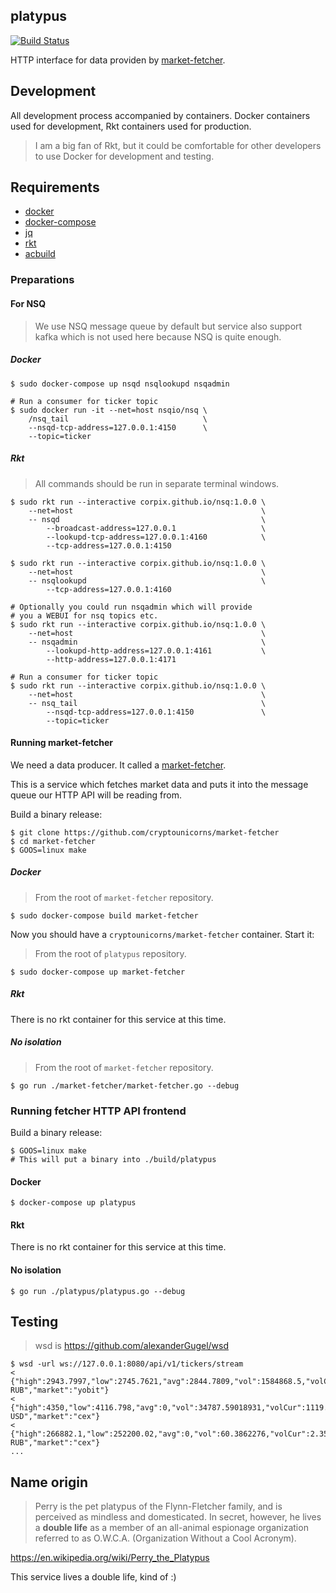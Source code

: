 platypus
---------

[![Build Status](https://travis-ci.org/cryptounicorns/platypus.svg?branch=master)](https://travis-ci.org/cryptounicorns/platypus)

HTTP interface for data providen by [market-fetcher](https://github.com/cryptounicorns/market-fetcher).

## Development

All development process accompanied by containers. Docker containers used for development, Rkt containers used for production.

> I am a big fan of Rkt, but it could be comfortable for other developers to use Docker for development and testing.

## Requirements

- [docker](https://github.com/moby/moby)
- [docker-compose](https://github.com/docker/compose)
- [jq](https://github.com/stedolan/jq)
- [rkt](https://github.com/coreos/rkt)
- [acbuild](https://github.com/containers/build)

### Preparations

#### For NSQ

> We use NSQ message queue by default but service also support kafka
> which is not used here because NSQ is quite enough.

##### Docker

``` console
$ sudo docker-compose up nsqd nsqlookupd nsqadmin

# Run a consumer for ticker topic
$ sudo docker run -it --net=host nsqio/nsq \
    /nsq_tail                              \
    --nsqd-tcp-address=127.0.0.1:4150      \
    --topic=ticker
```

##### Rkt

> All commands should be run in separate terminal windows.

``` console
$ sudo rkt run --interactive corpix.github.io/nsq:1.0.0 \
    --net=host                                          \
    -- nsqd                                             \
        --broadcast-address=127.0.0.1                   \
        --lookupd-tcp-address=127.0.0.1:4160            \
        --tcp-address=127.0.0.1:4150

$ sudo rkt run --interactive corpix.github.io/nsq:1.0.0 \
    --net=host                                          \
    -- nsqlookupd                                       \
        --tcp-address=127.0.0.1:4160

# Optionally you could run nsqadmin which will provide
# you a WEBUI for nsq topics etc.
$ sudo rkt run --interactive corpix.github.io/nsq:1.0.0 \
    --net=host                                          \
    -- nsqadmin                                         \
        --lookupd-http-address=127.0.0.1:4161           \
        --http-address=127.0.0.1:4171

# Run a consumer for ticker topic
$ sudo rkt run --interactive corpix.github.io/nsq:1.0.0 \
    --net=host                                          \
    -- nsq_tail                                         \
        --nsqd-tcp-address=127.0.0.1:4150               \
        --topic=ticker
```

#### Running market-fetcher

We need a data producer. It called a [market-fetcher](https://github.com/cryptounicorns/market-fetcher).

This is a service which fetches market data and puts it into the message queue our HTTP API will
be reading from.

Build a binary release:

``` console
$ git clone https://github.com/cryptounicorns/market-fetcher
$ cd market-fetcher
$ GOOS=linux make
```

##### Docker

> From the root of `market-fetcher` repository.

``` console
$ sudo docker-compose build market-fetcher
```

Now you should have a `cryptounicorns/market-fetcher` container. Start it:

> From the root of `platypus` repository.

``` console
$ sudo docker-compose up market-fetcher
```

##### Rkt

There is no rkt container for this service at this time.

##### No isolation

> From the root of `market-fetcher` repository.

``` console
$ go run ./market-fetcher/market-fetcher.go --debug
```

### Running fetcher HTTP API frontend

Build a binary release:

``` console
$ GOOS=linux make
# This will put a binary into ./build/platypus
```

#### Docker

``` console
$ docker-compose up platypus
```

#### Rkt

There is no rkt container for this service at this time.

#### No isolation

``` console
$ go run ./platypus/platypus.go --debug
```

## Testing

> wsd is https://github.com/alexanderGugel/wsd

``` console
$ wsd -url ws://127.0.0.1:8080/api/v1/tickers/stream
< {"high":2943.7997,"low":2745.7621,"avg":2844.7809,"vol":1584868.5,"volCur":564.85726,"last":2745.7621,"buy":2766.2631,"sell":2788.4115,"timestamp":1503190041,"currencyPair":"LTC-RUB","market":"yobit"}
< {"high":4350,"low":4116.798,"avg":0,"vol":34787.59018931,"volCur":1119.71769938,"last":4280.783,"buy":4280.8723,"sell":4285.3211,"timestamp":1503190091,"currencyPair":"BTC-USD","market":"cex"}
< {"high":266882.1,"low":252200.02,"avg":0,"vol":60.3862276,"volCur":2.35581065,"last":266882.1,"buy":256782.46,"sell":263975,"timestamp":1503190091,"currencyPair":"BTC-RUB","market":"cex"}
...
```

## Name origin

> Perry is the pet platypus of the Flynn-Fletcher family, and is perceived as mindless and domesticated. In secret, however, he lives a __double life__ as a member of an all-animal espionage organization referred to as O.W.C.A. (Organization Without a Cool Acronym).

https://en.wikipedia.org/wiki/Perry_the_Platypus

This service lives a double life, kind of :)
